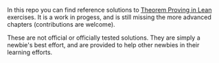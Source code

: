In this repo you can find reference solutions to [Theorem Proving in Lean](https://leanprover.github.io/theorem_proving_in_lean/) exercises.
It is a work in progess, and is still missing the more advanced chapters (contributions are welcome).

These are not official or officially tested solutions. They are simply a newbie's best effort, and are provided to help other newbies in their learning efforts.